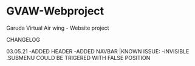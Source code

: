 # GVAW-Webproject
Garuda Virtual Air wing - Website project

CHANGELOG

03.05.21
  -ADDED HEADER
  -ADDED NAVBAR
  |KNOWN ISSUE:
    -iNVISIBLE .SUBMENU COULD BE TRIGERED WITH FALSE POSITION
